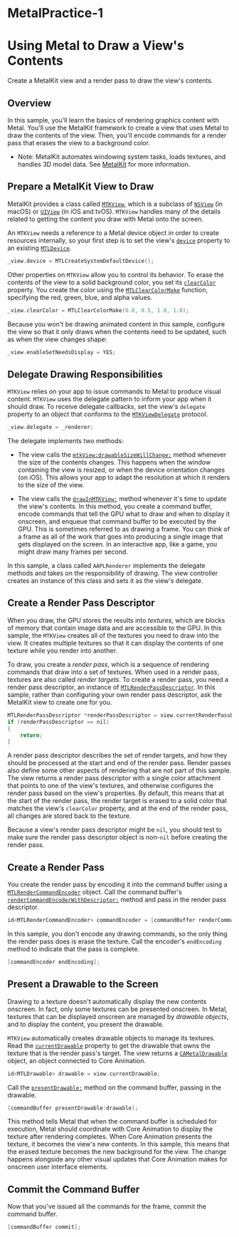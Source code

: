 # MetalPractice-1
# Using Metal to Draw a View's Contents

Create a MetalKit view and a render pass to draw the view's contents.

## Overview

In this sample, you'll learn the basics of rendering graphics content with Metal. 
You'll use the MetalKit framework to create a view that uses Metal to draw the contents of the view.  Then, you'll encode commands for a render pass that erases the view to a background color.

- Note: MetalKit automates windowing system tasks, loads textures, and handles 3D model data. See [MetalKit][MetalKit] for more information.

## Prepare a MetalKit View to Draw

MetalKit provides a class called [`MTKView`][MTKView], which is a subclass of [`NSView`][NSView] (in macOS) or [`UIView`][UIView] (in iOS and tvOS).
`MTKView` handles many of the details related to getting the content you draw with Metal onto the screen. 

An `MTKView` needs a reference to a Metal device object in order to create resources internally, so your first step is to set the view's  [`device`](https://developer.apple.com/documentation/metalkit/mtkview/1536011-device) property to an existing [`MTLDevice`][MTLDevice].

``` objective-c
_view.device = MTLCreateSystemDefaultDevice();
```

Other properties on `MTKView` allow you to control its behavior. To erase the contents of the view to a solid background color, you set its [`clearColor`](https://developer.apple.com/documentation/metalkit/mtkview/1536036-clearcolor) property. You create the color using the [`MTLClearColorMake`](https://developer.apple.com/documentation/metal/1437971-mtlclearcolormake) function, specifying the red, green, blue, and alpha values.

``` objective-c
_view.clearColor = MTLClearColorMake(0.0, 0.5, 1.0, 1.0);
```

Because you won't be drawing animated content in this sample, configure the view so that it only draws when the contents need to be updated, such as when the view changes shape:

``` objective-c
_view.enableSetNeedsDisplay = YES;
```


## Delegate Drawing Responsibilities

`MTKView` relies on your app to issue commands to Metal to produce visual content.
`MTKView` uses the delegate pattern to inform your app when it should draw.
To receive delegate callbacks, set the view's `delegate` property to an object that conforms to the [`MTKViewDelegate`][MTKViewDelegate] protocol.

``` objective-c
_view.delegate = _renderer;
```

The delegate implements two methods:

- The view calls the [`mtkView:drawableSizeWillChange:`](https://developer.apple.com/documentation/metalkit/mtkviewdelegate/1536015-mtkview) method whenever the size of the contents changes.
This happens when the window containing the view is resized, or when the device orientation changes (on iOS).
This allows your app to adapt the resolution at which it renders to the size of the view.

- The view calls the [`drawInMTKView:`](https://developer.apple.com/documentation/metalkit/mtkviewdelegate/1535942-drawinmtkview) method whenever it's time to update the view's contents.
In this method, you create a command buffer, encode commands that tell the GPU what to draw and when to display it onscreen, and enqueue that command buffer to be executed by the GPU. This is sometimes referred to as drawing a frame. You can think of a frame as all of the work that goes into producing a single image that gets displayed on the screen. In an interactive app, like a game, you might draw many frames per second.

In this sample, a class called `AAPLRenderer` implements the delegate methods and takes on the responsibility of drawing.
The view controller creates an instance of this class and sets it as the view's delegate.

## Create a Render Pass Descriptor

When you draw, the GPU stores the results into *textures*, which are blocks of memory that contain image data and are accessible to the GPU. In this sample, the `MTKView` creates all of the textures you need to draw into the view. It creates multiple textures so that it can display the contents of one texture while you render into another.

To draw, you create a *render pass*, which is a sequence of rendering commands that draw into a set of textures. When used in a render pass, textures are also called *render targets*. To create a render pass, you need a render pass descriptor, an instance of [`MTLRenderPassDescriptor`][MTLRenderPassDescriptor]. In this sample, rather than configuring your own render pass descriptor, ask the MetalKit view to create one for you.

``` objective-c
MTLRenderPassDescriptor *renderPassDescriptor = view.currentRenderPassDescriptor;
if (renderPassDescriptor == nil)
{
    return;
}
```

A render pass descriptor describes the set of render targets, and how they should be processed at the start and end of the render pass. Render passes also define some other aspects of rendering that are not part of this sample. The view returns a render pass descriptor with a single color attachment that points to one of the view's textures, and otherwise configures the render pass based on the view's properties. By default, this means that at the start of the render pass, the render target is erased to a solid color that matches the view's `clearColor` property, and at the end of the render pass, all changes are stored back to the texture.

Because a view's render pass descriptor might be `nil`, you should test to make sure the render pass descriptor object is non-`nil` before creating the render pass.


## Create a Render Pass

You create the render pass by encoding it into the command buffer using a  [`MTLRenderCommandEncoder`][MTLRenderCommandEncoder] object. Call the command buffer's [`renderCommandEncoderWithDescriptor:`](https://developer.apple.com/documentation/metal/mtlcommandbuffer/1442999-rendercommandencoderwithdescript) method and pass in the render pass descriptor.

``` objective-c
id<MTLRenderCommandEncoder> commandEncoder = [commandBuffer renderCommandEncoderWithDescriptor:renderPassDescriptor];
```

In this sample, you don't encode any drawing commands, so the only thing the render pass does is erase the texture. Call the encoder's `endEncoding` method to indicate that the pass is complete.

``` objective-c
[commandEncoder endEncoding];
```

## Present a Drawable to the Screen

Drawing to a texture doesn't automatically display the new contents onscreen. In fact, only some textures can be presented onscreen. In Metal, textures that can be displayed onscreen are managed by *drawable objects*, and to display the content, you present the drawable.

`MTKView` automatically creates drawable objects to manage its textures. Read the [`currentDrawable`](https://developer.apple.com/documentation/metalkit/mtkview/1535971-currentdrawable) property to get the drawable that owns the texture that is the render pass's target. The view returns a [`CAMetalDrawable`][CAMetalDrawable] object, an object connected to Core Animation.

``` objective-c
id<MTLDrawable> drawable = view.currentDrawable;
```

Call the [`presentDrawable:`](https://developer.apple.com/documentation/metal/mtlcommandbuffer/1443029-presentdrawable) method on the command buffer, passing in the drawable.

``` objective-c
[commandBuffer presentDrawable:drawable];
```

This method tells Metal that when the command buffer is scheduled for execution, Metal should coordinate with Core Animation to display the texture after rendering completes. When Core Animation presents the texture, it becomes the view's new contents. In this sample, this means that the erased texture becomes the new background for the view. The change happens alongside any other visual updates that Core Animation makes for onscreen user interface elements. 


## Commit the Command Buffer

Now that you've issued all the commands for the frame, commit the command buffer.

``` objective-c
[commandBuffer commit];
```


[MTLDevice]: https://developer.apple.com/documentation/metal/mtldevice
[MTLRenderPassDescriptor]: https://developer.apple.com/documentation/metal/mtlrenderpassdescriptor
[MTLRenderCommandEncoder]: https://developer.apple.com/documentation/metal/mtlrendercommandencoder
[MetalKit]: https://developer.apple.com/documentation/metalkit
[MTKView]: https://developer.apple.com/documentation/metalkit/mtkview
[MTKViewDelegate]: https://developer.apple.com/documentation/metalkit/mtkviewdelegate
[HelloTriangle]: https://developer.apple.com/documentation/metal
[MetalComputeBasic]: https://developer.apple.com/documentation/metal
[NSView]: https://developer.apple.com/documentation/appkit/nsview
[UIView]: https://developer.apple.com/documentation/uikit/uiview
[CAMetalDrawable]: https://developer.apple.com/documentation/quartzcore/cametaldrawable
